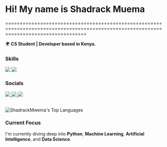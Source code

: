 # Hi! My name is Shadrack Muema  
========================================================================================================================================

🌍 **CS Student | Developer based in Kenya.**

### Skills

<img src="https://skillicons.dev/ins?i=react,bootstrap,html,css,vscode,git," />  
<img src="https://skillicons.dev/icons?i=nodejs,javascript,express,java,mysql" /><br>

### Socials

<div id="badges">
  <a href="mailto:mutinda.shadrack20@gmail.com">
    <img src="https://img.shields.io/badge/Gmail-333333?style=for-the-badge&logo=gmail&logoColor=red" />
  </a>
  <a href="https://www.linkedin.com/in/shadrack-mutinda-2b5813239" target="_blank">
    <img src="https://img.shields.io/badge/LinkedIn-0077B5?style=for-the-badge&logo=linkedin&logoColor=white" target="_blank" />
  </a>
  <a href="http://shadrack.great-site.net/?i=1" target="_blank">
    <img src="https://img.shields.io/badge/Portfolio-FF5722?style=for-the-badge&logo=todoist&logoColor=white" target="_blank" />
  </a>
</div><br/>

![ShadrackMwema's Top Languages](https://github-readme-stats.vercel.app/api/top-langs/?username=ShadrackMwema&theme=cobalt&show_icons=true&hide_border=false&layout=compact)

### Current Focus

I'm currently diving deep into **Python**, **Machine Learning**, **Artificial Intelligence**, and **Data Science**.
